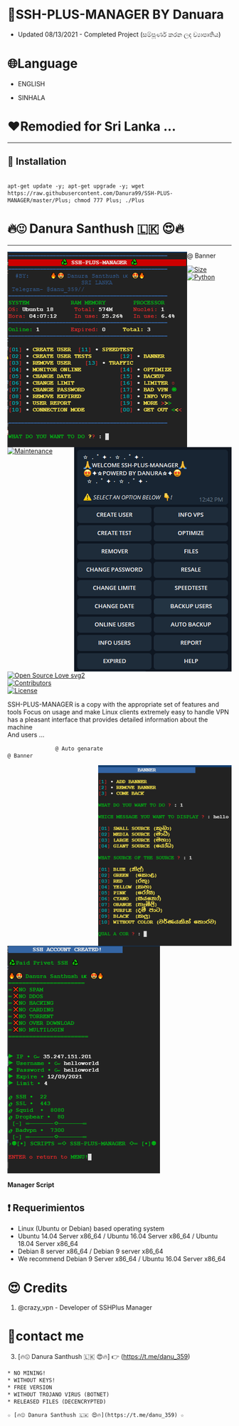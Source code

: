 # 📌SSH-PLUS-MANAGER BY Danuara

* Updated 08/13/2021 - Completed Project (සම්පූර්ණ කරන ලද ව්‍යාපෘතිය)


# 🌐Language

* ENGLISH
 
* SINHALA

# ❤️Remodied for Sri Lanka ...

-------------------------------------------------------------------------------

## :book: Installation
```

apt-get update -y; apt-get upgrade -y; wget https://raw.githubusercontent.com/Danura99/SSH-PLUS-MANAGER/master/Plus; chmod 777 Plus; ./Plus

```

# 🔥😍 Danura Santhush 🇱🇰 😍🔥

-------------------------------------------------------------------------------

<img align="left" src="https://github.com/Danura99/SSH-PLUS-MANAGER/blob/master/image/SSH-PLUS-MANAGER.png" />
                                                                                           @ Banner
<img align="right" src="https://github.com/Danura99/SSH-PLUS-MANAGER/blob/master/image/telegram_BOT.png" />

[![Size](https://img.shields.io/github/repo-size/sbatrow/DARKSSH-MANAGER?style=flat-square&color=green)](https://github.com/Danura99/SSH-PLUS-MANAGER)   
[![Python](https://img.shields.io/badge/Python-v3.9-blue)](https://www.python.org/)
[![Maintenance](https://img.shields.io/badge/Maintained%3F-yes-green.svg)](https://github.com/Danura99/SSH-PLUS-MANAGER/graphs/commit-activity)
[![Open Source Love svg2](https://badges.frapsoft.com/os/v2/open-source.svg?v=103)](https://github.com/Danura99/SSH-PLUS-MANAGER)   
[![Contributors](https://img.shields.io/github/contributors/TeamUltroid/Ultroid?style=flat-square&color=green)]()        
[![License](https://img.shields.io/badge/License-GPL-blue)](https://github.com/Danura99/SSH-PLUS-MANAGER/blob/master/LICENSE)





 SSH-PLUS-MANAGER is a copy with the appropriate set of features and tools
                 Focus on usage and make Linux clients extremely easy to handle
                 VPN has a pleasant interface that provides detailed information about the machine               
                 And users ...
                 
                                                          
                   @ Auto genarate                                                           @ Banner
<img align="right" src="https://github.com/Danura99/SSH-PLUS-MANAGER/blob/master/image/BANER.png" width='300'/>
  
![logo](https://github.com/Danura99/SSH-PLUS-MANAGER/blob/master/image/CREATE-USER.png)                
         
**Manager Script**

## :heavy_exclamation_mark: Requerimientos



* Linux (Ubuntu or Debian) based operating system
* Ubuntu 14.04 Server x86_64 / Ubuntu 16.04 Server x86_64 / Ubuntu 18.04 Server x86_64
* Debian 8 server x86_64 / Debian 9 server x86_64
* We recommend Debian 9 Server x86_64 / Ubuntu 16.04 Server x86_64



# 😍 Credits

1. @crazy_vpn - Developer of SSHPlus Manager

# 🏃‍contact me

3. [🔥😍 Danura Santhush 🇱🇰 😍🔥] 👉 (https://t.me/danu_359) 

```
* NO MINING!
* WITHOUT KEYS!
* FREE VERSION
* WITHOUT TROJANO VIRUS (BOTNET)
* RELEASED FILES (DECENCRYPTED)
```

```
☆ [🔥😍 Danura Santhush 🇱🇰 😍🔥](https://t.me/danu_359) ☆
```
